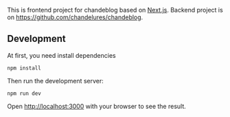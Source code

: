 This is frontend project for chandeblog based on [Next.js](https://nextjs.org/).
Backend project is on https://github.com/chandelures/chandeblog.

## Development

At first, you need install dependencies

```shell
npm install
```

Then run the development server:

```shell
npm run dev
```

Open [http://localhost:3000](http://localhost:3000) with your browser to see the result.
